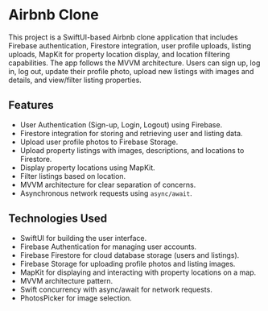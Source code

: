 # Airbnb Clone

This project is a SwiftUI-based Airbnb clone application that includes Firebase authentication, Firestore integration, user profile uploads, listing uploads, MapKit for property location display, and location filtering capabilities. The app follows the MVVM architecture. Users can sign up, log in, log out, update their profile photo, upload new listings with images and details, and view/filter listing properties.

## Features

- User Authentication (Sign-up, Login, Logout) using Firebase.
- Firestore integration for storing and retrieving user and listing data.
- Upload user profile photos to Firebase Storage.
- Upload property listings with images, descriptions, and locations to Firestore.
- Display property locations using MapKit.
- Filter listings based on location.
- MVVM architecture for clear separation of concerns.
- Asynchronous network requests using `async/await`.

## Technologies Used

- SwiftUI for building the user interface.
- Firebase Authentication for managing user accounts.
- Firebase Firestore for cloud database storage (users and listings).
- Firebase Storage for uploading profile photos and listing images.
- MapKit for displaying and interacting with property locations on a map.
- MVVM architecture pattern.
- Swift concurrency with async/await for network requests.
- PhotosPicker for image selection.
